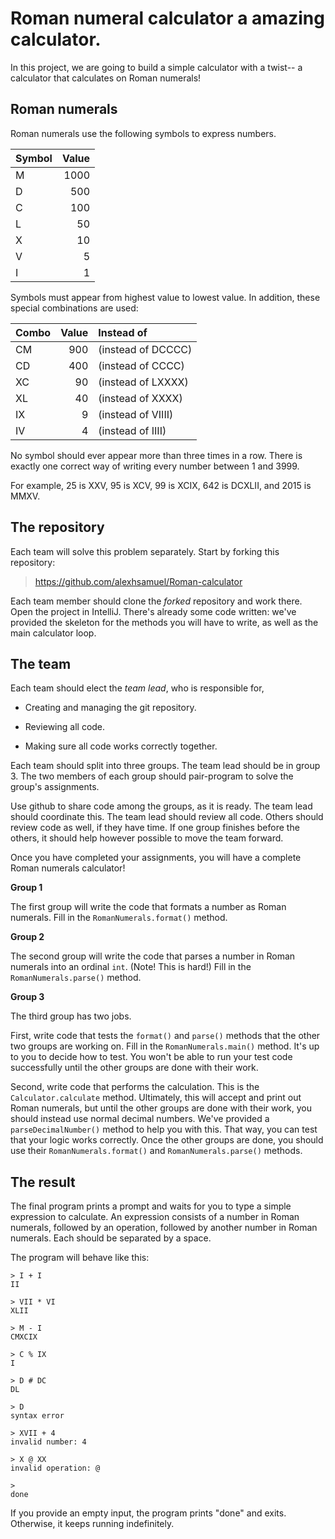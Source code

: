 Roman numeral calculator a amazing calculator.
==

In this project, we are going to build a simple calculator with a twist-- a 
calculator that calculates on Roman numerals!


Roman numerals
--

Roman numerals use the following symbols to express numbers.

  Symbol | Value
  :------|-----:
  M      |  1000
  D      |   500
  C      |   100
  L      |    50
  X      |    10
  V      |     5
  I      |     1

Symbols must appear from highest value to lowest value.
In addition, these special combinations are used:

  Combo  | Value| Instead of
  :------|-----:|:------------------
  CM     |  900 | (instead of DCCCC)
  CD     |  400 | (instead of CCCC)
  XC     |   90 | (instead of LXXXX)
  XL     |   40 | (instead of XXXX)
  IX     |    9 | (instead of VIIII)
  IV     |    4 | (instead of IIII)

No symbol should ever appear more than three times in a row.  There is exactly
one correct way of writing every number between 1 and 3999.

For example, 25 is XXV, 95 is XCV, 99 is XCIX, 642 is DCXLII, and 2015 is MMXV.


The repository
--

Each team will solve this problem separately.  Start by forking this repository:

>  https://github.com/alexhsamuel/Roman-calculator

Each team member should clone the _forked_ repository and work there.  Open the
project in IntelliJ.  There's already some code written: we've provided
the skeleton for the methods you will have to write, as well as the main 
calculator loop.  


The team
--

Each team should elect the _team lead_, who is responsible for,

* Creating and managing the git repository.

* Reviewing all code.

* Making sure all code works correctly together.

Each team should split into three groups.  The team lead should be in group 3.
The two members of each group should pair-program to solve the group's
assignments.  

Use github to share code among the groups, as it is ready.  The team lead should
coordinate this.  The team lead should review all code.  Others should review
code as well, if they have time.  If one group finishes before the others, it
should help however possible to move the team forward.

Once you have completed your assignments, you will have a complete Roman
numerals calculator!


**Group 1**

The first group will write the code that formats a number as Roman numerals.
Fill in the `RomanNumerals.format()` method. 

**Group 2**

The second group will write the code that parses a number in Roman numerals into
an ordinal `int`.  (Note!  This is hard!)  Fill in the `RomanNumerals.parse()`
method.

**Group 3**

The third group has two jobs.

First, write code that tests the `format()` and `parse()` methods that the
other two groups are working on.  Fill in the `RomanNumerals.main()` method.
It's up to you to decide how to test.  You won't be able to run your test
code successfully until the other groups are done with their work.

Second, write code that performs the calculation.  This is the
`Calculator.calculate` method.  Ultimately, this will accept and print out Roman
numerals, but until the other groups are done with their work, you should
instead use normal decimal numbers.  We've provided a `parseDecimalNumber()`
method to help you with this.  That way, you can test that your logic works
correctly.  Once the other groups are done, you should use their
`RomanNumerals.format()` and `RomanNumerals.parse()` methods.


The result
--

The final program prints a prompt and waits for you to type a simple expression
to calculate.  An expression consists of a number in Roman numerals, followed
by an operation, followed by another number in Roman numerals.  Each should
be separated by a space.

The program will behave like this:

    > I + I
    II

    > VII * VI
    XLII

    > M - I
    CMXCIX

    > C % IX
    I

    > D # DC
    DL

    > D
    syntax error

    > XVII + 4
    invalid number: 4

    > X @ XX
    invalid operation: @

    >
    done

If you provide an empty input, the program prints "done" and exits.  Otherwise,
it keeps running indefinitely.

